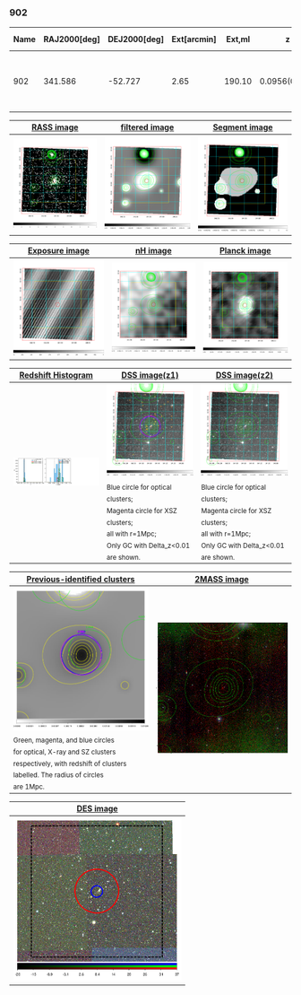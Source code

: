 <div STYLE="page-break-after: always;"></div>

### 902

|Name|RAJ2000[deg]|DEJ2000[deg] |Ext[arcmin]| Ext,ml | z | z_src| C|GC(XSZ,Delta_z<0.01)| GC(OPT,Delta_z<0.01)|GC| R_sig[arcmin] | R500[arcmin] | R500[Mpc]| CRsig[c/s] | CR500[c/s] |L500[1E44 erg/s]|F500[1E-12 erg/s/cm^2]| M500[1E14 Msun]|Tx[keV]|Cnt_sig|Beta|Rc[arcmin]|Comment|Alias|
|---|---|---|---|---|---|------|---|--------|---------|----------|---|---|---|---|---|---|---|---|---|---|---|---|---|---|
|902| 341.586| -52.727| 2.65| 190.10| 0.0956(0.005)| z1, z_xsz| B| MCXC, PSZ2, Tar, XB| A, W| A, MCXC, N, PSZ2, Tar, W, XB| 20.750| 10.491| 1.115| 0.701(0.075)| 0.648(0.069)| 3.046(0.189)| 13.227(0.820)| 4.33(0.13)| 5.45(0.11)| 259.9| 0.612(-0.028+0.033)| 3.117(-0.387+0.434)| -| k327|

|[RASS image](../image/902/902_img.pdf)|[filtered image](../image/902/902_fil.pdf)|[Segment image](../image/902/902_seg.pdf)|
|-------------------|--------------------|-------------------|
| <img src="../image/902/902_img.png" width="300">  | <img src="../image/902/902_fil.png" width="300">   | <img src="../image/902/902_seg.png" width="300">  |

|[Exposure image](../image/902/902_mex.pdf)| [nH image](../image/902/902_nh.pdf)| [Planck image](../image/902/902_p.pdf)|
|-------------------|--------------------|-------------------|
|<img src="../image/902/902_mex.png" width="300">   | <img src="../image/902/902_nh.png" width="300">    | <img src="../image/902/902_p.png" width="300"> |

|[Redshift Histogram](../image/902/902_zg.pdf) | [DSS image(z1)](../image/902/902_dss_z1.pdf)      |  [DSS image(z2)](../image/902/902_dss_z2.pdf)    |
|-------------------|--------------------|-------------------|
|<img src="../image/902/902_zg.png" width="300"> |<img src="../image/902/902_dss_z1.png" width="300"> <sub><br>Blue circle for optical clusters; <br>Magenta circle for XSZ clusters; <br>all with r=1Mpc; <br>Only GC with Delta_z<0.01 are shown. </sub>| <img src="../image/902/902_dss_z2.png" width="300"><sub><br>Blue circle for optical clusters; <br>Magenta circle for XSZ clusters; <br>all with r=1Mpc; <br>Only GC with Delta_z<0.01 are shown. </sub> |

|[Previous-identified clusters](../image/902/902_gc.pdf) | [2MASS image](../image/902/902_2mass.pdf)      |
|-------------------|-------------------|
|<img src=../image/902/902_gc.png width="300"> <br><sub>Green, magenta, and blue circles <br>for optical, X-ray and SZ clusters <br>respectively, with redshift of clusters <br>labelled. The radius of circles <br>are 1Mpc.</sub>|<img src="../image/902/902_2mass.png" width="300">  |

|[DES image](../image/902/902_des.pdf)   |
|-------------------|
| <img src="../image/902/902_des.png" width="300">  |
